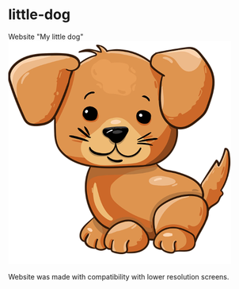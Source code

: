 # little-dog
Website "My little dog"
![dog2](https://github.com/Korneliia08/little-dog/blob/main/assets/images/sobachka.png)

Website was made with compatibility with lower resolution screens.
